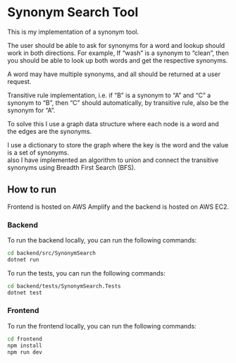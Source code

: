 # Synonym Search Tool

This is my implementation of a synonym tool.

The user should be able to ask for synonyms for a word and lookup should work
in both directions. For example, If “wash” is a synonym to “clean”, then you should
be able to look up both words and get the respective synonyms.

A word may have multiple synonyms, and all should be returned at a user
request.

Transitive rule implementation, i.e. if “B” is a synonym to “A” and “C” a synonym
to “B”, then “C” should automatically, by transitive rule, also be the synonym for
“A”.

To solve this I use a graph data structure where each node is a word and the edges are the synonyms.

I use a dictionary to store the graph where the key is the word and the value is a set of synonyms.  
also I have implemented an algorithm to union and connect the transitive synonyms using Breadth First Search (BFS).

## How to run

Frontend is hosted on AWS Amplify and the backend is hosted on AWS EC2.

### Backend

To run the backend locally, you can run the following commands:

```bash
cd backend/src/SynonymSearch
dotnet run
```

To run the tests, you can run the following commands:

```bash
cd backend/tests/SynonymSearch.Tests
dotnet test
```

### Frontend

To run the frontend locally, you can run the following commands:

```bash
cd frontend
npm install
npm run dev
```
